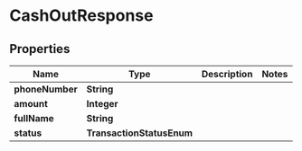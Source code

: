 

# CashOutResponse


## Properties

| Name | Type | Description | Notes |
|------------ | ------------- | ------------- | -------------|
|**phoneNumber** | **String** |  |  |
|**amount** | **Integer** |  |  |
|**fullName** | **String** |  |  |
|**status** | **TransactionStatusEnum** |  |  |



